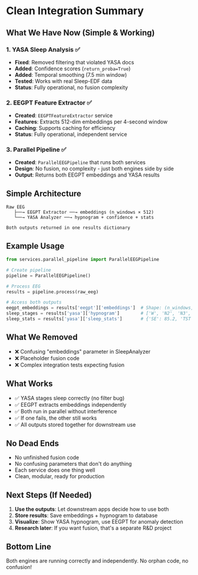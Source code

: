 # Clean Integration Summary

## What We Have Now (Simple & Working)

### 1. YASA Sleep Analysis ✅

- **Fixed**: Removed filtering that violated YASA docs
- **Added**: Confidence scores (`return_proba=True`)
- **Added**: Temporal smoothing (7.5 min window)
- **Tested**: Works with real Sleep-EDF data
- **Status**: Fully operational, no fusion complexity

### 2. EEGPT Feature Extractor ✅

- **Created**: `EEGPTFeatureExtractor` service
- **Features**: Extracts 512-dim embeddings per 4-second window
- **Caching**: Supports caching for efficiency
- **Status**: Fully operational, independent service

### 3. Parallel Pipeline ✅

- **Created**: `ParallelEEGPipeline` that runs both services
- **Design**: No fusion, no complexity - just both engines side by side
- **Output**: Returns both EEGPT embeddings and YASA results

## Simple Architecture

```
Raw EEG
   ├──→ EEGPT Extractor ──→ embeddings (n_windows × 512)
   └──→ YASA Analyzer ──→ hypnogram + confidence + stats

Both outputs returned in one results dictionary
```

## Example Usage

```python
from services.parallel_pipeline import ParallelEEGPipeline

# Create pipeline
pipeline = ParallelEEGPipeline()

# Process EEG
results = pipeline.process(raw_eeg)

# Access both outputs
eegpt_embeddings = results['eegpt']['embeddings']  # Shape: (n_windows, 512)
sleep_stages = results['yasa']['hypnogram']        # ['W', 'N2', 'N3', ...]
sleep_stats = results['yasa']['sleep_stats']       # {'SE': 85.2, 'TST': 420, ...}
```

## What We Removed

- ❌ Confusing "embeddings" parameter in SleepAnalyzer
- ❌ Placeholder fusion code
- ❌ Complex integration tests expecting fusion

## What Works

- ✅ YASA stages sleep correctly (no filter bug)
- ✅ EEGPT extracts embeddings independently
- ✅ Both run in parallel without interference
- ✅ If one fails, the other still works
- ✅ All outputs stored together for downstream use

## No Dead Ends

- No unfinished fusion code
- No confusing parameters that don't do anything
- Each service does one thing well
- Clean, modular, ready for production

## Next Steps (If Needed)

1. **Use the outputs**: Let downstream apps decide how to use both
2. **Store results**: Save embeddings + hypnogram to database
3. **Visualize**: Show YASA hypnogram, use EEGPT for anomaly detection
4. **Research later**: If you want fusion, that's a separate R&D project

## Bottom Line

Both engines are running correctly and independently. No orphan code, no confusion!
